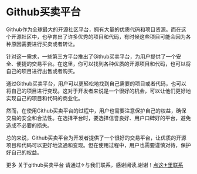 # Github买卖平台

Github作为全球最大的开源社区平台，拥有大量的优质代码和项目资源。而在这个开源社区中，也孕育出了许多优秀的项目和代码，有时候这些项目可能会因为各种原因需要进行买卖或者转让。

针对这一需求，一些第三方平台推出了Github买卖平台，为用户提供了一个安全、便捷的交易平台。在这里，你可以找到各种优质的开源项目和代码，也可以将自己的项目进行出售或者购买。

通过Github买卖平台，用户可以更轻松地找到自己需要的项目或者代码，也可以将自己的项目进行变现。这对于开发者来说是一个很好的机会，可以让他们更好地实现自己的项目和代码的商业化。

然而，在使用Github买卖平台的过程中，用户也需要注意保护自己的权益，确保交易的安全和合法性。在选择平台时，要选择信誉良好、用户口碑好的平台，避免造成不必要的损失。

总的来说，Github买卖平台为开发者提供了一个很好的交易平台，让优质的开源项目和代码可以更好地流通和变现。但在使用过程中，用户也需要谨慎对待，保护好自己的权益。

更多 关于github买卖平台 请通过✈与我们联系，感谢阅读,谢谢！[点这✈里联系](https://b.k02.cc)